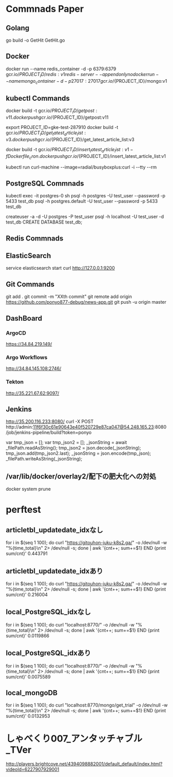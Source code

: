# Commnads Paper

## Golang
go build -o GetHit GetHit.go

## Docker
docker run --name redis_container -d -p 6379:6379 gcr.io/${PROJECT_ID}/redis:v1 redis-server --appendonly no
docker run --name mongo_container -d -p 27017:27017 gcr.io/${PROJECT_ID}/mongo:v1

## kubectl Commands
docker build -t gcr.io/${PROJECT_ID}/getpost:v11 .
docker push gcr.io/${PROJECT_ID}/getpost:v11

export PROJECT_ID=gke-test-287910
docker build -t gcr.io/${PROJECT_ID}/get_latest_article_list:v3 .
docker push gcr.io/${PROJECT_ID}/get_latest_article_list:v3

docker build -t gcr.io/${PROJECT_ID}/insert_latest_article_list:v1 -f Dockerfile_cron .
docker push gcr.io/${PROJECT_ID}/insert_latest_article_list:v1

kubectl run curl-machine --image=radial/busyboxplus:curl -i --tty --rm


## PostgreSQL Commnads
kubectl exec -it postgres-0 sh
psql -h postgres -U test_user --password -p 5433 test_db
psql -h postgres.default -U test_user --password -p 5433 test_db

createuser -a -d -U postgres -P test_user
psql -h localhost -U test_user -d test_db
CREATE DATABASE test_db;

## Redis Commnads

## ElasticSearch
service elasticsearch start
curl http://127.0.0.1:9200


## Git Commands
git add .
git commit -m "XXth commit"
git remote add origin https://github.com/ponyo877-debug/news-app.git
git push -u origin master

## DashBoard
### ArgoCD
https://34.84.219.149/

### Argo Workflows
http://34.84.145.108:2746/

### Tekton
http://35.221.67.62:9097/

## Jenkins
http://35.200.116.233:8080/
curl -X POST http://admin:11f6f30c61e90643e40f520729e87ca047@54.248.165.23:8080/job/jenkins-pipeline/build?token=ponyo

var tmp_json = [];
var tmp_json2 = [];
_jsonString = await _filePath.readAsString();
tmp_json2 = json.decode(_jsonString);
tmp_json.add(tmp_json2.last);
_jsonString = json.encode(tmp_json);
_filePath.writeAsString(_jsonString);

## /var/lib/docker/overlay2/配下の肥大化への対処
docker system prune

# perftest
## articletbl_updatedate_idxなし
for i in $(seq 1 100); do curl "https://gitouhon-juku-k8s2.ga/" -o /dev/null -w "%{time_total}\n" 2> /dev/null -s; done | awk '{cnt++; sum+=$1} END {print sum/cnt}'
0.443791

## articletbl_updatedate_idxあり
for i in $(seq 1 100); do curl "https://gitouhon-juku-k8s2.ga/" -o /dev/null -w "%{time_total}\n" 2> /dev/null -s; done | awk '{cnt++; sum+=$1} END {print sum/cnt}'
0.216004

## local_PostgreSQL_idxなし
for i in $(seq 1 100); do curl "localhost:8770/" -o /dev/null -w "%{time_total}\n" 2> /dev/null -s; done | awk '{cnt++; sum+=$1} END {print sum/cnt}'
0.0119866

## local_PostgreSQL_idxあり
for i in $(seq 1 100); do curl "localhost:8770/" -o /dev/null -w "%{time_total}\n" 2> /dev/null -s; done | awk '{cnt++; sum+=$1} END {print sum/cnt}'
0.0075589

## local_mongoDB
for i in $(seq 1 100); do curl "localhost:8770/mongo/get_trial" -o /dev/null -w "%{time_total}\n" 2> /dev/null -s; done | awk '{cnt++; sum+=$1} END {print sum/cnt}'
0.0132953

# しゃべくり007_アンタッチャブル_TVer   
http://players.brightcove.net/4394098882001/default_default/index.html?videoId=6227907929001
